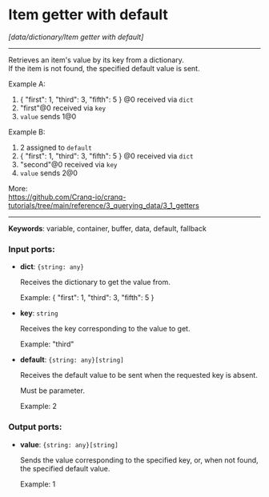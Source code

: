 # Item getter with default

_[data/dictionary/Item getter with default]_

---

Retrieves an item's value by its key from a dictionary.  
If the item is not found, the specified default value is sent.  
  
Example A:  
1. { "first": 1, "third": 3, "fifth": 5 } @0 received via `dict`  
2. "first"@0 received via `key`  
3. `value` sends 1@0  
  
Example B:  
1. 2 assigned to `default`  
2. { "first": 1, "third": 3, "fifth": 5 } @0 received via `dict`  
3. "second"@0 received via `key`  
4. `value` sends 2@0  
  
More:  
https://github.com/Cranq-io/cranq-tutorials/tree/main/reference/3_querying_data/3_1_getters  

---

__Keywords__: variable, container, buffer, data, default, fallback

### Input ports:

* __dict__: ` {string: any} `

    Receives the dictionary to get the value from.
    
    Example:
    { "first": 1, "third": 3, "fifth": 5 }


* __key__: ` string `

    Receives the key corresponding to the value to get.
    
    Example:
    "third"


* __default__: ` {string: any}[string] `

    Receives the default value to be sent when the requested key is absent.
    
    Must be parameter.
    
    Example:
    2

### Output ports:

* __value__: ` {string: any}[string] `

    Sends the value corresponding to the specified key, or, when not found, the specified default value.
    
    Example:
    1


